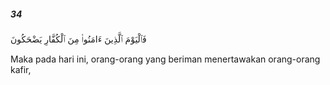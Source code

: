 ##### 34

<span class="ayah">فَٱلْيَوْمَ ٱلَّذِينَ ءَامَنُوا۟ مِنَ ٱلْكُفَّارِ يَضْحَكُونَ</span>

<span class="ayah_translation">Maka pada hari ini, orang-orang yang beriman menertawakan orang-orang kafir,</span>
